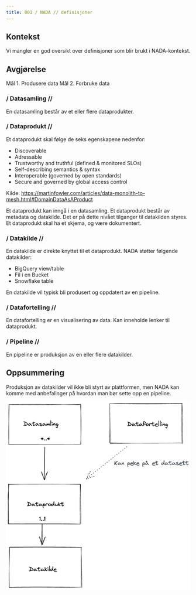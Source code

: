 ```yaml
---
title: 001 / NADA // definisjoner
---
```


## Kontekst

Vi mangler en god oversikt over definisjoner som blir brukt i NADA-kontekst.

## Avgjørelse

Mål 1. Produsere data
Mål 2. Forbruke data

### / Datasamling //

En datasamling består av et eller flere dataprodukter.


### / Dataprodukt //

Et dataprodukt skal følge de seks egenskapene nedenfor:

- Discoverable
- Adressable
- Trustworthy and truthful (defined & monitored SLOs)
- Self-describing semantics & syntax
- Interoperable (governed by open standards)
- Secure and governed by global access control

Kilde: https://martinfowler.com/articles/data-monolith-to-mesh.html#DomainDataAsAProduct

Et dataprodukt kan inngå i en datasamling.
Et dataprodukt består av metadata og datakilde.
Det er på dette nivået tilganger til datakilden styres.
Et dataprodukt skal ha et skjema, og være dokumentert.


### / Datakilde //

En datakilde er direkte knyttet til et dataprodukt.
NADA støtter følgende datakilder:

- BigQuery view/table
- Fil i en Bucket
- Snowflake table

En datakilde vil typisk bli produsert og oppdatert av en pipeline.


### / Datafortelling //

En datafortelling er en visualisering av data.
Kan inneholde lenker til dataprodukt.


### / Pipeline //

En pipeline er produksjon av en eller flere datakilder.


## Oppsummering

Produksjon av datakilder vil ikke bli styrt av plattformen, men NADA kan komme med anbefalinger på hvordan man bør sette opp en pipeline.

![NADA sine definisjoner og sammenhenger](/img/adr-001.png)